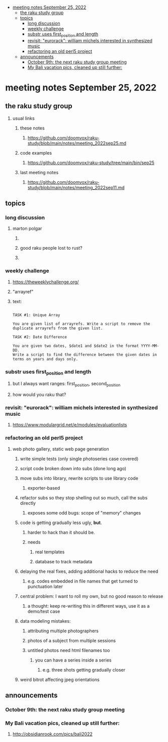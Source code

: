 - [meeting notes September 25, 2022](#org2c9cc9f)
  - [the raku study group](#orge71de4b)
  - [topics](#org4f138ea)
    - [long discussion](#org1c33c36)
    - [weekly challenge](#org597afda)
    - [substr uses first<sub>position</sub> and length](#orgbf2ec64)
    - [revisit: "eurorack": william michels interested in synthesized music](#orgd8ba477)
    - [refactoring an old perl5 project](#org1c2359f)
  - [announcements](#orgbba46e7)
    - [October 9th: the next raku study group meeting](#org665d948)
    - [My Bali vacation pics, cleaned up still further:](#org1e77a34)


<a id="org2c9cc9f"></a>

# meeting notes September 25, 2022


<a id="orge71de4b"></a>

## the raku study group

1.  usual links

    1.  these notes
    
        1.  <https://github.com/doomvox/raku-study/blob/main/notes/meeting_2022sep25.md>
    
    2.  code examples
    
        1.  <https://github.com/doomvox/raku-study/tree/main/bin/sep25>
    
    3.  last meeting notes
    
        1.  <https://github.com/doomvox/raku-study/blob/main/notes/meeting_2022sep11.md>


<a id="org4f138ea"></a>

## topics


<a id="org1c33c36"></a>

### long discussion

1.  marton polgar

    1.  
    
    2.  good raku people lost to rust?
    
    3.  


<a id="org597afda"></a>

### weekly challenge

1.  <https://theweeklychallenge.org/>

2.  "arrayref"

3.  text:

    ```text
    
    TASK #1: Unique Array
    
    You are given list of arrayrefs. Write a script to remove the duplicate arrayrefs from the given list.
    
    TASK #2: Date Difference
    
    You are given two dates, $date1 and $date2 in the format YYYY-MM-DD. 
    Write a script to find the difference between the given dates in terms on years and days only.
    
    ```


<a id="orgbf2ec64"></a>

### substr uses first<sub>position</sub> and length

1.  but I always want ranges: first<sub>position</sub>, second<sub>position</sub>

2.  how would you raku that?


<a id="orgd8ba477"></a>

### revisit: "eurorack": william michels interested in synthesized music

1.  <https://www.modulargrid.net/e/modules/evaluationlists>


<a id="org1c2359f"></a>

### refactoring an old perl5 project

1.  web photo gallery, static web page generation

    1.  write simple tests (only single photoseries case covered)
    
    2.  script code broken down into subs (done long ago)
    
    3.  move subs into library, rewrite scripts to use library code
    
        1.  exporter-based
    
    4.  refactor subs so they stop shelling out so much, call the subs directly
    
        1.  exposes some odd bugs: scope of "memory" changes
    
    5.  code is getting gradually less ugly, **but**.
    
        1.  harder to hack than it should be.
        
        2.  needs
        
            1.  real templates
            
            2.  database to track metadata
    
    6.  delaying the real fixes, adding additional hacks to reduce the need
    
        1.  e.g. codes embedded in file names that get turned to punctuation later
    
    7.  central problem: I want to roll my own, but no good reason to release
    
        1.  a thought: keep re-writing this in different ways, use it as a demo/test case
    
    8.  data modeling mistakes:
    
        1.  attributing multiple photographers
        
        2.  photos of a subject from multiple sessions
        
        3.  untitled photos need html filenames too
        
            1.  you can have a series inside a series
            
                1.  e.g. three shots getting gradually closer
    
    9.  weird bitrot affecting jpeg orientations


<a id="orgbba46e7"></a>

## announcements


<a id="org665d948"></a>

### October 9th: the next raku study group meeting


<a id="org1e77a34"></a>

### My Bali vacation pics, cleaned up still further:

1.  <http://obsidianrook.com/pics/bali2022>
